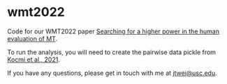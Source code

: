 # wmt2022
Code for our WMT2022 paper [Searching for a higher power in the human evaluation of MT](https://arxiv.org/abs/2210.11612).

To run the analysis, you will need to create the pairwise data pickle from [Kocmi et al., 2021](https://arxiv.org/abs/2107.10821).

If you have any questions, please get in touch with me at [jtwei@usc.edu](mailto:jtwei@usc.edu).
